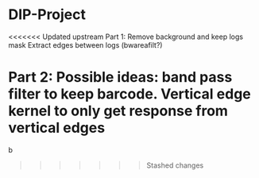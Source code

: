 # DIP-Project

<<<<<<< Updated upstream
Part 1: Remove background and keep logs mask
        Extract edges between logs (bwareafilt?)
        

Part 2: Possible ideas: band pass filter to keep barcode. 
        Vertical edge kernel to only get response from vertical edges
=======
b
>>>>>>> Stashed changes
